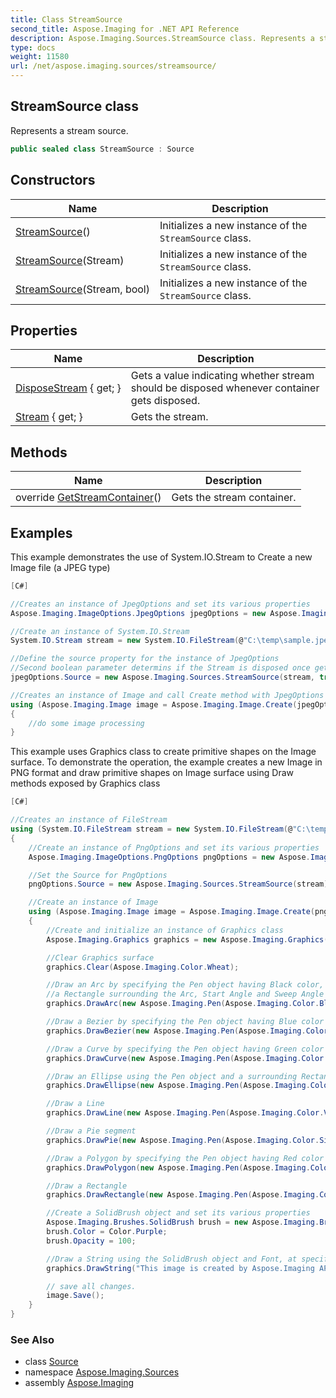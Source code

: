 ```yaml
---
title: Class StreamSource
second_title: Aspose.Imaging for .NET API Reference
description: Aspose.Imaging.Sources.StreamSource class. Represents a stream source
type: docs
weight: 11580
url: /net/aspose.imaging.sources/streamsource/
---
```

## StreamSource class

Represents a stream source.

```csharp
public sealed class StreamSource : Source
```

## Constructors

| Name | Description |
| --- | --- |
| [StreamSource](streamsource/#constructor)() | Initializes a new instance of the `StreamSource` class. |
| [StreamSource](streamsource/#constructor_1)(Stream) | Initializes a new instance of the `StreamSource` class. |
| [StreamSource](streamsource/#constructor_2)(Stream, bool) | Initializes a new instance of the `StreamSource` class. |

## Properties

| Name | Description |
| --- | --- |
| [DisposeStream](../../aspose.imaging.sources/streamsource/disposestream/) { get; } | Gets a value indicating whether stream should be disposed whenever container gets disposed. |
| [Stream](../../aspose.imaging.sources/streamsource/stream/) { get; } | Gets the stream. |

## Methods

| Name | Description |
| --- | --- |
| override [GetStreamContainer](../../aspose.imaging.sources/streamsource/getstreamcontainer/)() | Gets the stream container. |

## Examples

This example demonstrates the use of System.IO.Stream to Create a new Image file (a JPEG type)

```csharp
[C#]

//Creates an instance of JpegOptions and set its various properties
Aspose.Imaging.ImageOptions.JpegOptions jpegOptions = new Aspose.Imaging.ImageOptions.JpegOptions();

//Create an instance of System.IO.Stream
System.IO.Stream stream = new System.IO.FileStream(@"C:\temp\sample.jpeg", System.IO.FileMode.Create);

//Define the source property for the instance of JpegOptions
//Second boolean parameter determins if the Stream is disposed once get out of scope
jpegOptions.Source = new Aspose.Imaging.Sources.StreamSource(stream, true);

//Creates an instance of Image and call Create method with JpegOptions as parameter to initialize the Image object   
using (Aspose.Imaging.Image image = Aspose.Imaging.Image.Create(jpegOptions, 500, 500))
{
    //do some image processing
}
```

This example uses Graphics class to create primitive shapes on the Image surface. To demonstrate the operation, the example creates a new Image in PNG format and draw primitive shapes on Image surface using Draw methods exposed by Graphics class

```csharp
[C#]

//Creates an instance of FileStream
using (System.IO.FileStream stream = new System.IO.FileStream(@"C:\temp\output.png", System.IO.FileMode.Create))
{
    //Create an instance of PngOptions and set its various properties
    Aspose.Imaging.ImageOptions.PngOptions pngOptions = new Aspose.Imaging.ImageOptions.PngOptions();

    //Set the Source for PngOptions
    pngOptions.Source = new Aspose.Imaging.Sources.StreamSource(stream);

    //Create an instance of Image 
    using (Aspose.Imaging.Image image = Aspose.Imaging.Image.Create(pngOptions, 500, 500))
    {
        //Create and initialize an instance of Graphics class
        Aspose.Imaging.Graphics graphics = new Aspose.Imaging.Graphics(image);

        //Clear Graphics surface
        graphics.Clear(Aspose.Imaging.Color.Wheat);

        //Draw an Arc by specifying the Pen object having Black color, 
        //a Rectangle surrounding the Arc, Start Angle and Sweep Angle
        graphics.DrawArc(new Aspose.Imaging.Pen(Aspose.Imaging.Color.Black, 2), new Aspose.Imaging.Rectangle(200, 200, 100, 200), 0, 300);

        //Draw a Bezier by specifying the Pen object having Blue color and co-ordinate Points.
        graphics.DrawBezier(new Aspose.Imaging.Pen(Aspose.Imaging.Color.Blue, 2), new Aspose.Imaging.Point(250, 100), new Aspose.Imaging.Point(300, 30), new Aspose.Imaging.Point(450, 100), new Aspose.Imaging.Point(235, 25));

        //Draw a Curve by specifying the Pen object having Green color and an array of Points
        graphics.DrawCurve(new Aspose.Imaging.Pen(Aspose.Imaging.Color.Green, 2), new[] { new Aspose.Imaging.Point(100, 200), new Aspose.Imaging.Point(100, 350), new Aspose.Imaging.Point(200, 450) });

        //Draw an Ellipse using the Pen object and a surrounding Rectangle
        graphics.DrawEllipse(new Aspose.Imaging.Pen(Aspose.Imaging.Color.Yellow, 2), new Aspose.Imaging.Rectangle(300, 300, 100, 100));

        //Draw a Line 
        graphics.DrawLine(new Aspose.Imaging.Pen(Aspose.Imaging.Color.Violet, 2), new Aspose.Imaging.Point(100, 100), new Aspose.Imaging.Point(200, 200));

        //Draw a Pie segment
        graphics.DrawPie(new Aspose.Imaging.Pen(Aspose.Imaging.Color.Silver, 2), new Aspose.Imaging.Rectangle(new Aspose.Imaging.Point(200, 20), new Aspose.Imaging.Size(200, 200)), 0, 45);

        //Draw a Polygon by specifying the Pen object having Red color and an array of Points
        graphics.DrawPolygon(new Aspose.Imaging.Pen(Aspose.Imaging.Color.Red, 2), new[] { new Aspose.Imaging.Point(20, 100), new Aspose.Imaging.Point(20, 200), new Aspose.Imaging.Point(220, 20) });

        //Draw a Rectangle
        graphics.DrawRectangle(new Aspose.Imaging.Pen(Aspose.Imaging.Color.Orange, 2), new Aspose.Imaging.Rectangle(new Aspose.Imaging.Point(250, 250), new Aspose.Imaging.Size(100, 100)));

        //Create a SolidBrush object and set its various properties
        Aspose.Imaging.Brushes.SolidBrush brush = new Aspose.Imaging.Brushes.SolidBrush();
        brush.Color = Color.Purple;
        brush.Opacity = 100;

        //Draw a String using the SolidBrush object and Font, at specific Point
        graphics.DrawString("This image is created by Aspose.Imaging API", new Aspose.Imaging.Font("Times New Roman", 16), brush, new Aspose.Imaging.PointF(50, 400));

        // save all changes.
        image.Save();
    }
}
```

### See Also

* class [Source](../../aspose.imaging/source/)
* namespace [Aspose.Imaging.Sources](../../aspose.imaging.sources/)
* assembly [Aspose.Imaging](../../)


